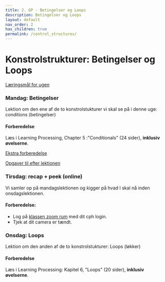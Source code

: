 ```yaml
---
title: 2. GP - Betingelser og Loops
description: Betingelser og Loops
layout: default
nav_order: 2
has_children: true
permalink: /control_structures/
---
```


# Konstrolstrukturer: Betingelser og Loops
[Læringsmål for ugen](./learningobjectives.md)

### Mandag: Betingelser
Lektion om den ene af de to konstrolstukturer vi skal se på i denne uge: conditions (betingelser)

#### Forberedelse
Læs i Learning Processing, Chapter 5 :"Conditionals" (24 sider), **inklusiv øvelserne**.

[Ekstra forberedelse](./resources.md)


[Opgaver til efter lektionen](https://github.com/Dat1Cphbusiness/Mandagsopgaver/blob/main/2.md)

### Tirsdag: recap + peek (online)
Vi samler op på mandagslektionen og kigger på hvad I skal nå inden onsdagslektionen.

#### Forberedelse:
- Log på [klassen zoom rum](https://cphbusiness.zoom.us/j/66755584856?pwd=RDRqZjBqSXBsTlR0QjRsTXh0UEFTUT09) med dit cph login.
- Tjek at dit camera er tændt.


### Onsdag: Loops
Lektion om den anden af de to konstrolstukturer: Loops (løkker)
#### Forberedelse
Læs i Learning Processing: Kapitel 6, "Loops" (20 sider), **inklusiv øvelserne**.

